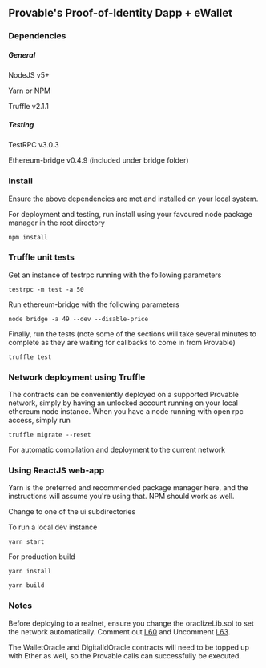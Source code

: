 ## Provable's Proof-of-Identity Dapp + eWallet

### Dependencies

##### General

NodeJS v5+

Yarn or NPM

Truffle v2.1.1

##### Testing

TestRPC v3.0.3

Ethereum-bridge v0.4.9 (included under bridge folder)


### Install

Ensure the above dependencies are met and installed on your local system.

For deployment and testing, run install using your favoured node package manager in the root directory

`npm install`

### Truffle unit tests

Get an instance of testrpc running with the following parameters

`testrpc -m test -a 50`

Run ethereum-bridge with the following parameters

`node bridge -a 49 --dev --disable-price`

Finally, run the tests (note some of the sections will take several minutes to complete as they are waiting for callbacks to come in from Provable)

`truffle test`

### Network deployment using Truffle

The contracts can be conveniently deployed on a supported Provable network, simply by having an unlocked account running on your local ethereum node instance. When you have a node running with open rpc access, simply run

`truffle migrate --reset`

For automatic compilation and deployment to the current network

### Using ReactJS web-app

Yarn is the preferred and recommended package manager here, and the instructions will assume you're using that. NPM should work as well.

Change to one of the ui subdirectories

To run a local dev instance

`yarn start`

For production build

`yarn install`

`yarn build`

### Notes

Before deploying to a realnet, ensure you change the oraclizeLib.sol to set the network automatically. Comment out [L60](https://github.com/oraclize/dapp-proof-of-identity/blob/master/contracts/oraclizeLib.sol#L60) and Uncomment [L63](https://github.com/oraclize/dapp-proof-of-identity/blob/master/contracts/oraclizeLib.sol#L63). 

The WalletOracle and DigitalIdOracle contracts will need to be topped up with Ether as well, so the Provable calls can successfully be executed.
